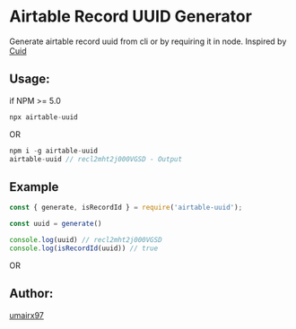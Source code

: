 # Airtable Record UUID Generator
Generate airtable record uuid from cli or by requiring it in node.
Inspired by [Cuid](https://github.com/ericelliott/cuid/blob/master/package.json)
## Usage:

if NPM >= 5.0
```javascript
npx airtable-uuid
```
OR
```javascript
npm i -g airtable-uuid 
airtable-uuid // recl2mht2j000VGSD - Output
```

## Example 
```javascript
const { generate, isRecordId } = require('airtable-uuid');

const uuid = generate() 

console.log(uuid) // recl2mht2j000VGSD
console.log(isRecordId(uuid)) // true
```
OR

## Author:
[umairx97](https://github.com/umairx97)
